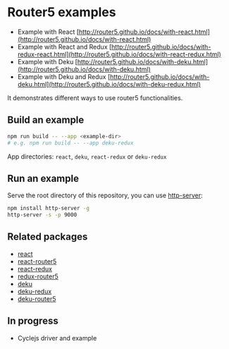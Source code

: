 # Router5 examples

- Example with React [http://router5.github.io/docs/with-react.html](http://router5.github.io/docs/with-react.html)
- Example with React and Redux [http://router5.github.io/docs/with-redux-react.html](http://router5.github.io/docs/with-react-redux.html)
- Example with Deku [http://router5.github.io/docs/with-deku.html](http://router5.github.io/docs/with-deku.html)
- Example with Deku and Redux [http://router5.github.io/docs/with-deku.html](http://router5.github.io/docs/with-deku-redux.html)

It demonstrates different ways to use router5 functionalities.

## Build an example

```sh
npm run build -- --app <example-dir>
# e.g. npm run build -- --app deku-redux
```

App directories: `react`, `deku`, `react-redux` or `deku-redux`

## Run an example

Serve the root directory of this repository, you can use [http-server](https://github.com/indexzero/http-server):

```sh
npm install http-server -g
http-server -s -p 9000
```

## Related packages

- [react](https://github.com/facebook/react)
- [react-router5](https://github.com/router5/react-router5)
- [react-redux](https://github.com/rackt/react-redux)
- [redux-router5](https://github.com/router5/redux-router5)
- [deku](https://github.com/dekujs/deku)
- [deku-redux](https://github.com/troch/deku-redux)
- [deku-router5](https://github.com/router5/deku-router5)


## In progress

- Cyclejs driver and example
